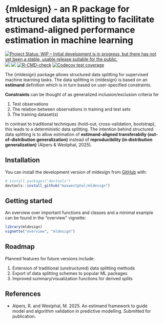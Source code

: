 
<!-- README.md is generated from README.Rmd. Please edit that file -->

# {mldesign} - an R package for structured data splitting to facilitate estimand-aligned performance estimation in machine learning

<!-- badges: start -->

[![Project Status: WIP – Initial development is in progress, but there
has not yet been a stable, usable release suitable for the
public.](https://www.repostatus.org/badges/latest/wip.svg)](https://www.repostatus.org/#wip)
[![](https://img.shields.io/badge/devel%20version-0.2.0-blue.svg)](https://github.com/maxwestphal/mldesign)
[![](https://www.r-pkg.org/badges/version/mldesign?color=orange)](https://cran.r-project.org/package=mldesign)
[![R-CMD-check](https://github.com/maxwestphal/mldesign/actions/workflows/R-CMD-check.yaml/badge.svg)](https://github.com/maxwestphal/mldesign/actions/workflows/R-CMD-check.yaml)
[![Codecov test
coverage](https://codecov.io/gh/maxwestphal/mldesign/branch/main/graph/badge.svg)](https://app.codecov.io/gh/maxwestphal/mldesign?branch=main)
<!-- badges: end -->

The {mldesign} package allows structured data splitting for supervised
machine learning tasks. The data splitting in {mldesign} is based on an
**estimand** definition which is in turn based on user-specified
constraints.

**Constraints** can be thought of as generalized inclusion/exclusion
criteria for

1.  Test observations
2.  The relation between observations in training and test sets
3.  The training dataset(s)

In contrast to traditional techniques (hold-out, cross-validation,
bootstrap), this leads to a deterministic data splitting. The intention
behind structured data splitting is to allow estimation of
**estimand-aligned transferabiliy (out-of-distribution generalization)**
instead of **reproducibility (in distribution generalization)** (Alpers
& Westphal, 2025).

## Installation

You can install the development version of mldesign from
[GitHub](https://github.com/) with:

``` r
# install.packages("devtools")
devtools::install_github("maxwestphal/mldesign")
```

## Getting started

An overview over important functions and classes and a minimal example
can be found in the “overview” vignette:

``` r
library(mldesign)
vignette("overview", "mldesign")
```

## Roadmap

Planned features for future versions include:

1.  Extension of traditional (unstructured) data splitting methods
2.  Export of data splitting schemes to popular ML packages
3.  Improved summary/visualization functions for derived splits

## References

- Alpers, R. and Westphal, M. 2025. An estimand framework to guide model
  and algorithm validation in predictive modelling. Submitted for
  publication.

